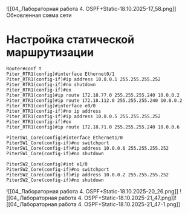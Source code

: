 ![[04_Лабораторная работа 4. OSPF+Static-18.10.2025-17_58.png]]
Обновленная схема сети
# Настройка статической маршрутизации
```
Router#conf t
Piter_RTR1(config)#interface Ethernet0/1
Piter_RTR1(config-if)#ip address 10.0.0.1 255.255.255.252
Piter_RTR1(config-if)#no shutdown
Piter_RTR1(config-if)#ex
Piter_RTR1(config)#ip route 172.18.77.0 255.255.255.240 10.0.0.2
Piter_RTR1(config)#ip route 172.18.112.0 255.255.255.240 10.0.0.2
Piter_RTR1(config)#interface e0/0
Piter_RTR1(config-if)#no ip address
Piter_RTR1(config-if)#ip address 10.0.0.5 255.255.255.252
Piter_RTR1(config-if)#ex
Piter_RTR1(config)#ip route 172.18.71.0 255.255.255.240 10.0.0.6
```
```
PiterSW1_Core(config)#interface Ethernet1/0
PiterSW1_Core(config-if)#no switchport
PiterSW1_Core(config-if)#ip address 10.0.0.6 255.255.255.252
PiterSW1_Core(config-if)#no shutdown
```
```
PiterSW2_Core(config)#int e1/0
PiterSW2_Core(config-if)#no switchport
PiterSW2_Core(config-if)#ip address 10.0.0.2 255.255.255.252
PiterSW2_Core(config-if)#no shutdown
```
![[04_Лабораторная работа 4. OSPF+Static-18.10.2025-20_26.png]]
![[04_Лабораторная работа 4. OSPF+Static-18.10.2025-21_47.png]]![[04_Лабораторная работа 4. OSPF+Static-18.10.2025-21_47-1.png]]

